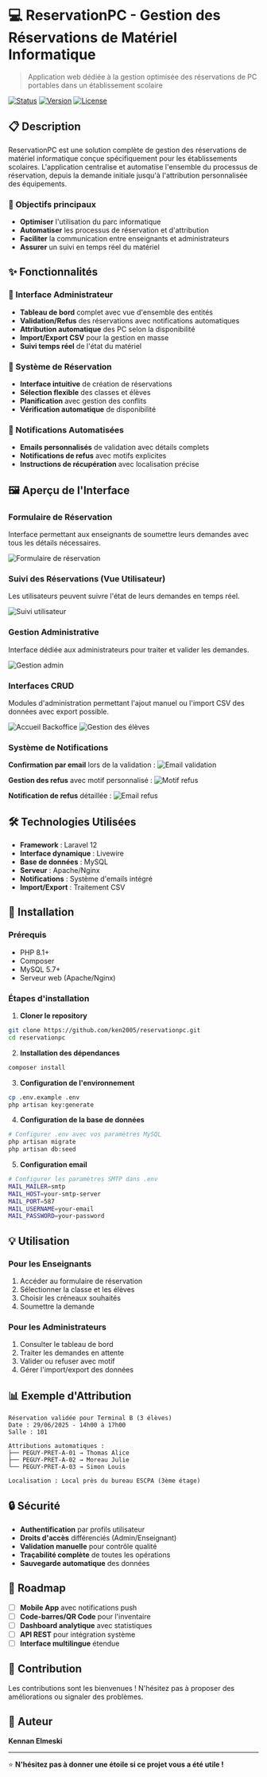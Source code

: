 # 💻 ReservationPC - Gestion des Réservations de Matériel Informatique

> Application web dédiée à la gestion optimisée des réservations de PC portables dans un établissement scolaire

[![Status](https://img.shields.io/badge/Status-Production-green)]()
[![Version](https://img.shields.io/badge/Version-1.0.0-blue)]()
[![License](https://img.shields.io/badge/License-MIT-yellow)]()

## 📋 Description

ReservationPC est une solution complète de gestion des réservations de matériel informatique conçue spécifiquement pour les établissements scolaires. L'application centralise et automatise l'ensemble du processus de réservation, depuis la demande initiale jusqu'à l'attribution personnalisée des équipements.

### 🎯 Objectifs principaux

- **Optimiser** l'utilisation du parc informatique
- **Automatiser** les processus de réservation et d'attribution
- **Faciliter** la communication entre enseignants et administrateurs
- **Assurer** un suivi en temps réel du matériel

## ✨ Fonctionnalités

### 🔐 Interface Administrateur
- **Tableau de bord** complet avec vue d'ensemble des entités
- **Validation/Refus** des réservations avec notifications automatiques
- **Attribution automatique** des PC selon la disponibilité
- **Import/Export CSV** pour la gestion en masse
- **Suivi temps réel** de l'état du matériel

### 📝 Système de Réservation
- **Interface intuitive** de création de réservations
- **Sélection flexible** des classes et élèves
- **Planification** avec gestion des conflits
- **Vérification automatique** de disponibilité

### 📧 Notifications Automatisées
- **Emails personnalisés** de validation avec détails complets
- **Notifications de refus** avec motifs explicites
- **Instructions de récupération** avec localisation précise

## 🖼️ Aperçu de l'Interface

### Formulaire de Réservation
Interface permettant aux enseignants de soumettre leurs demandes avec tous les détails nécessaires.

![Formulaire de réservation](https://kennan.alwaysdata.net/Portfolio/screens/formulaire_de_reservation.png)

### Suivi des Réservations (Vue Utilisateur)
Les utilisateurs peuvent suivre l'état de leurs demandes en temps réel.

![Suivi utilisateur](https://kennan.alwaysdata.net/Portfolio/screens/reservations_en_attentes_user.png)

### Gestion Administrative
Interface dédiée aux administrateurs pour traiter et valider les demandes.

![Gestion admin](https://kennan.alwaysdata.net/Portfolio/screens/reservations_en_attentes_admin.png)

### Interfaces CRUD
Modules d'administration permettant l'ajout manuel ou l'import CSV des données avec export possible.

![Accueil Backoffice](https://kennan.alwaysdata.net/Portfolio/screens/backoffice_accueil.png)
![Gestion des élèves](https://kennan.alwaysdata.net/Portfolio/screens/backoffice_crud.png)

### Système de Notifications

**Confirmation par email** lors de la validation :
![Email validation](https://kennan.alwaysdata.net/Portfolio/screens/mail_reservation_validee.png)

**Gestion des refus** avec motif personnalisé :
![Motif refus](https://kennan.alwaysdata.net/Portfolio/screens/motif_refus_reservation.png)

**Notification de refus** détaillée :
![Email refus](https://kennan.alwaysdata.net/Portfolio/screens/mail_refus_reservation.png)

## 🛠️ Technologies Utilisées

- **Framework** : Laravel 12
- **Interface dynamique** : Livewire
- **Base de données** : MySQL
- **Serveur** : Apache/Nginx
- **Notifications** : Système d'emails intégré
- **Import/Export** : Traitement CSV

## 🚀 Installation

### Prérequis
- PHP 8.1+
- Composer
- MySQL 5.7+
- Serveur web (Apache/Nginx)

### Étapes d'installation

1. **Cloner le repository**
```bash
git clone https://github.com/ken2005/reservationpc.git
cd reservationpc
```

2. **Installation des dépendances**
```bash
composer install
```

3. **Configuration de l'environnement**
```bash
cp .env.example .env
php artisan key:generate
```

4. **Configuration de la base de données**
```bash
# Configurer .env avec vos paramètres MySQL
php artisan migrate
php artisan db:seed
```

5. **Configuration email**
```bash
# Configurer les paramètres SMTP dans .env
MAIL_MAILER=smtp
MAIL_HOST=your-smtp-server
MAIL_PORT=587
MAIL_USERNAME=your-email
MAIL_PASSWORD=your-password
```

## 💡 Utilisation

### Pour les Enseignants
1. Accéder au formulaire de réservation
2. Sélectionner la classe et les élèves
3. Choisir les créneaux souhaités
4. Soumettre la demande

### Pour les Administrateurs
1. Consulter le tableau de bord
2. Traiter les demandes en attente
3. Valider ou refuser avec motif
4. Gérer l'import/export des données

## 📊 Exemple d'Attribution

```
Réservation validée pour Terminal B (3 élèves)
Date : 29/06/2025 - 14h00 à 17h00
Salle : 101

Attributions automatiques :
├── PEGUY-PRET-A-01 → Thomas Alice
├── PEGUY-PRET-A-02 → Moreau Julie
└── PEGUY-PRET-A-03 → Simon Louis

Localisation : Local près du bureau ESCPA (3ème étage)
```

## 🔒 Sécurité

- **Authentification** par profils utilisateur
- **Droits d'accès** différenciés (Admin/Enseignant)
- **Validation manuelle** pour contrôle qualité
- **Traçabilité complète** de toutes les opérations
- **Sauvegarde automatique** des données

## 🚧 Roadmap

- [ ] **Mobile App** avec notifications push
- [ ] **Code-barres/QR Code** pour l'inventaire
- [ ] **Dashboard analytique** avec statistiques
- [ ] **API REST** pour intégration système
- [ ] **Interface multilingue** étendue

## 🤝 Contribution

Les contributions sont les bienvenues ! N'hésitez pas à proposer des améliorations ou signaler des problèmes.

## 👤 Auteur

**Kennan Elmeski**

---

⭐ **N'hésitez pas à donner une étoile si ce projet vous a été utile !**
